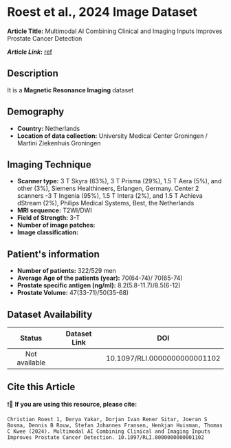 
# **Roest et al., 2024 Image Dataset**
**Article Title:** Multimodal AI Combining Clinical and Imaging Inputs Improves Prostate Cancer Detection

**_Article Link_:** [ref](https://pubmed.ncbi.nlm.nih.gov/39074400/)

## **Description**
It is a **Magnetic Resonance Imaging** dataset

## **Demography**
+ **Country:** Netherlands
+ **Location of data collection:** University Medical Center Groningen / Martini Ziekenhuis Groningen

## **Imaging Technique**
+ **Scanner type:**   3 T Skyra (63%), 3 T Prisma (29%), 1.5 T Aera (5%), and other (3%), Siemens Healthineers, Erlangen, Germany. Center 2 scanners -3 T Ingenia (95%), 1.5 T Intera (2%), and 1.5 T Achieva dStream (2%), Philips Medical Systems, Best, the Netherlands
+ **MRI sequence:** T2WI/DWI
+ **Field of Strength:** 3-T
+ **Number of image patches:** 
+ **Image classification:**
  
## **Patient's information**
+ **Number of patients:** 322/529 men
+ **Average Age of the patients (year):** 70(64-74)/ 70(65-74)
+ **Prostate specific antigen (ng/ml):** 8.2(5.8-11.7)/8.5(6-12)
+ **Prostate Volume:** 47(33-71)/50(35-68)

## **Dataset Availability**

|**Status**|**Dataset Link**|**DOI**|
|:---:|:---:|:---:|
|Not available| | 10.1097/RLI.0000000000001102

  
## **Cite this Article**

❗🛑 **If you are using this resource, please cite:**

```
Christian Roest 1, Derya Yakar, Dorjan Ivan Rener Sitar, Joeran S Bosma, Dennis B Rouw, Stefan Johannes Fransen, Henkjan Huisman, Thomas C Kwee (2024). Multimodal AI Combining Clinical and Imaging Inputs Improves Prostate Cancer Detection. 10.1097/RLI.0000000000001102

```
